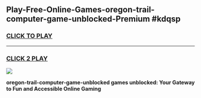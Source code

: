 
## Play-Free-Online-Games-oregon-trail-computer-game-unblocked-Premium #kdqsp
<h3>
<a href="https://premium.freeplayer.one?title=oregon-trail-computer-game-unblocked&ref=8M">CLICK TO PLAY</a></h3>
<hr>

<h3>
<a href="https://premium.freeplayer.one?title=oregon-trail-computer-game-unblocked&ref=8M">CLICK 2 PLAY</a>
  
</h3>

<a href="https://premium.freeplayer.one?title=oregon-trail-computer-game-unblocked&ref=8M"><img src="https://clearcache.store/games.png"></a>


**oregon-trail-computer-game-unblocked games unblocked: Your Gateway to Fun and Accessible Online Gaming**
